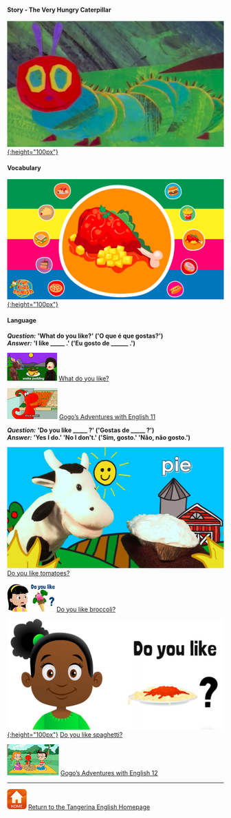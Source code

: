 <head>
<!-- Global site tag (gtag.js) - Google Analytics -->
<script async src="https://www.googletagmanager.com/gtag/js?id=UA-110947112-3"></script>
<script>
  window.dataLayer = window.dataLayer || [];
  function gtag(){dataLayer.push(arguments);}
  gtag('js', new Date());

  gtag('config', 'UA-110947112-3');
</script>
</head>


#### Story - The Very Hungry Caterpillar
[![vhc1](/images/vhc1.png){:height="100px"}](https://www.youtube.com/watch?v=75NQK-Sm1YY)

#### Vocabulary
[![fkefd](/images/fkefd.png){:height="100px"}](https://www.youtube.com/watch?v=YC1HfRDWwQQ)

#### Language

***Question:*** **'What do you like?' ('O que é que gostas?')**  
***Answer:*** **'I like _____ .' ('Eu gosto de ______ .')**

[![wdyl](/images/wdyl.png)](https://www.youtube.com/watch?v=aT9tORbbvsI) [What do you like?](https://www.youtube.com/watch?v=aT9tORbbvsI)

[![gae11](/images/gae11.png)](https://www.youtube.com/watch?v=03hrZ7W8PZI) [Gogo’s Adventures with English 11](https://www.youtube.com/watch?v=03hrZ7W8PZI)

***Question:*** **'Do you like _____ ?' ('Gostas de _____ ?')**  
***Answer:*** **'Yes I do.' 'No I don't.' ('Sim, gosto.' 'Não, não gosto.')**

[![dylml](/images/dylml.png)](https://www.youtube.com/watch?v=5vpA_luo_78) [Do you like tomatoes?](https://www.youtube.com/watch?v=5vpA_luo_78)  

[![dylike](/images/dylike.png)](https://www.youtube.com/watch?v=frN3nvhIHUk) [Do you like broccoli?](https://www.youtube.com/watch?v=frN3nvhIHUk)  

[![dylike2](/images/dylike2.png){:height="100px"}](https://www.youtube.com/watch?v=ddDN30evKPc) [Do you like spaghetti?](https://www.youtube.com/watch?v=ddDN30evKPc)

[![gae12](/images/gae12.png)](https://www.youtube.com/watch?v=f-769il9yYQ) [Gogo’s Adventures with English 12](https://www.youtube.com/watch?v=f-769il9yYQ)

***
[![home](/images/home.PNG)](https://tangerina-pt.github.io/English) [Return to the Tangerina English Homepage](https://tangerina-pt.github.io/English)
